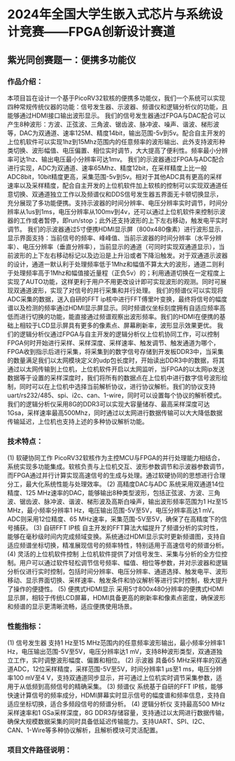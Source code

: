 # 2024年全国大学生嵌入式芯片与系统设计竞赛——FPGA创新设计赛道
## 紫光同创赛题一：便携多功能仪
### 作品介绍：
本项目旨在设计一个基于PicoRV32软核的便携多功能仪，我们一个系统可以实现四种常规传统仪器的功能：信号发生器、示波器、频谱仪和逻辑分析仪的功能，且能够通过HDMI接口输出波形显示。
我们的信号发生器通过FPGA与DAC配合可以产生8种波形：方波、正弦波、三角波、锯齿波、脉冲波、噪声、谐波、梯形波等，DAC为双通道、速率125M、精度14bit，输出范围-5v到5v。配合自主开发的上位机软件可以实现1hz到15Mhz范围内的任意频率的波形输出、此外支持波形种类切换、波形幅值、电压偏置、相位实时调节，大大提高了便利性。频率最小分辨率可达1hz、输出电压最小分辨率可达1mv。
我们的示波器通过FPGA与ADC配合进行实现，ADC为双通道、速率65Mhz、精度12bit，在采样精度上比一般ADC8bit，10bit精度更高，采集范围-5v到5v。相对于其他ADC具有更高的采样速率以及采样精度，配合自主开发的上位机软件加上软核的控制可以实现双通道任意切换、双通道独立工作以及频谱仪和DDS信号发生器五界面无卡顿切换显示，充分展现了多功能便携。支持示波器的时间分辨率、电压分辨率实时调节，时间分辨率从1us到1ms，电压分辨率从100mv到4v，还可以通过上位机软件来控制示波器的工作或者暂停，即run/stop；此外还支持波形的上下左右移动，触发电平实时调节。
我们的示波器通过5寸便携HDMI显示屏（800x480像素）进行波形显示，显示界面支持：当前信号的频率、峰峰值、当前示波器的时间分辨率（水平分辨率）、电压分辨率（垂直分辨率），当前显示的通道（可同时实现双通道显示），当前波形的上下左右移动标记以及边沿是上升沿或者下降沿触发。对于双通道示波器的设计，通道一默认利于处理频率低于1Mhz和幅值不算太大的波形，通道二则利于处理频率高于1Mhz和幅值接近量程（正负5v）的；利用通道切换在一定程度上实现了AUTO功能，这样更利于用户不用更改设计即可实现波形的观测。同时可展现双通道波形，实现了对信号的并行采集和并行处理。
我们的频谱仪可以实现将ADC采集的数据，送入自研的FFT ip核中进行FFT傅里叶变换，最终将信号的幅度谱以及检测的频率通过HDMI显示屏显示。同时频谱仪坐标刻度拥有自适应频率高低而进行切换的功能，能直接通过频谱观察出波形频率。我们的HDMI在便携的基础上相较于LCD显示屏具有更多的像素点、屏幕刷新率，波形显示效果更优。
我们的逻辑分析仪通过FPGA与自主开发的逻辑分析仪上位机协同工作，可以控制FPGA何时开始进行采样、采样深度、采样速率、触发调节、触发通道为哪个，FPGA收到指示后进行采集，将采集到的数字信号存储到开发板DDR3中，当采集的数量满足我们以太网模块定义的udp包长度时，开始读出DDR3中的数据，将其通过以太网传输到上位机，上位机软件开启以太网监听，当FPGA的以太网ip发送数据等于设置的采样深度时，我们将所有的数据点在上位机中进行数字信号波形绘制，同时可以在上位机中选择当前解析协议，进行协议解析。我们的协议支持uart/rs232/485、spi、i2c、can、1-wire，同时可以设置每个协议的解析模式。我们的逻辑分析仪采用8G的DDR3可以实现大容量储存、最高采样深度可达1Gsa，采样速率最高500Mhz，同时通过以太网进行数据传输可以大大降低数据传输延迟，上位机也支持上述的多种协议解析功能。
### 技术特点：
(1) 软硬协同工作
PicoRV32软核作为主控MCU与FPGA的并行处理能力相结合，系统实现多功能集成。软核负责与上位机交互、波形参数调节和示波器参数调节，而FPGA通过并行计算实现高速信号的生成与处理。通过软硬协同的思想进行合理分工，最大化系统性能与处理效率。
(2) 高精度DAC与ADC
系统采用双通道14位精度、125 MHz速率的DAC，能够输出8种类型波形，包括正弦波、方波、三角波、锯齿波、脉冲波、谐波、梯形波及高斯白噪声，输出波形频率范围为1 Hz至15 MHz，最小频率分辨率1 Hz，电压输出范围-5V至5V，电压分辨率高达1 mV。ADC则采用12位精度、65 MHz速率，采集范围-5V至5V，确保了在高精度下的信号捕获。
(3) 自研FFT IP核
自主开发的FFT算法大幅提升了频谱分析的实时性，能够在毫秒级时间内完成频域变换。系统通过HDMI显示实时更新频谱图，支持自适应频谱坐标切换，精准展现信号的频率特性，特别适用于高速信号的频谱分析。
(4) 灵活的上位机软件控制
上位机软件提供了对信号发生、采集与分析的全方位控制。用户可以通过软件轻松调节信号频率、幅值、相位等参数，并对示波器和逻辑分析仪进行实时控制，包括时间分辨率、电压分辨率、通道选择、触发电平、波形移动、显示界面切换、采样速率、触发条件和协议解析等进行实时控制，极大提升了操作的便捷性。
(5) 便携式HDMI显示
采用5寸800x480分辨率的便携式HDMI显示屏，相较于传统LCD屏幕，HDMI具备更高的刷新率和像素点密度，确保波形和频谱的显示更清晰流畅，适应便携使用场景。
### 性能指标：
(1) 信号发生器
支持1 Hz至15 MHz范围内的任意频率波形输出，最小频率分辨率1 Hz，电压输出范围-5V至5V，电压分辨率达1 mV，支持8种波形类型，双通道独立工作，实时调整波形幅度、偏置和相位。
(2) 示波器
具备65 MHz采样率的双通道ADC，12位采样精度，采样范围-5V至5V，时间分辨率1 µs至1 ms，电压分辨率100 mV至4 V，支持双通道同步显示，并可通过上位机实时调节采集参数，适用于从低频到高频信号的精确采集。
(3) 频谱仪
系统基于自研的FFT IP核，能够快速计算信号的频率成分，HDMI屏幕实时显示信号的幅度谱和频率信息，支持自适应坐标切换，适合多频段信号的频谱分析。
(4) 逻辑分析仪
支持最高500 MHz采样速率和1 GSa采样深度，8G DDR3存储容量，支持通过以太网进行数据传输，确保大规模数据采集的同时具备低延迟传输能力。支持UART、SPI、I2C、CAN、1-Wire等多种协议解析，且解析模块可灵活配置。
### 项目文件路径说明：
